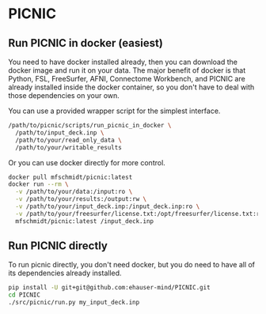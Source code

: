 # PICNIC

## Run PICNIC in docker (easiest)

You need to have docker installed already, then you can download the docker
image and run it on your data. The major benefit of docker is that
Python, FSL, FreeSurfer, AFNI, Connectome Workbench, and PICNIC are
already installed inside the docker container, so you don't have to
deal with those dependencies on your own.

You can use a provided wrapper script for the simplest interface.

```bash
/path/to/picnic/scripts/run_picnic_in_docker \
  /path/to/input_deck.inp \
  /path/to/your/read_only_data \
  /path/to/your/writable_results
```

Or you can use docker directly for more control.

```bash
docker pull mfschmidt/picnic:latest
docker run --rm \
  -v /path/to/your/data:/input:ro \
  -v /path/to/your/results:/output:rw \
  -v /path/to/your/input_deck.inp:/input_deck.inp:ro \
  -v /path/to/your/freesurfer/license.txt:/opt/freesurfer/license.txt:ro \
  mfschmidt/picnic:latest /input_deck.inp
```

## Run PICNIC directly

To run picnic directly, you don't need docker, but you do need to have all of
its dependencies already installed.

```bash
pip install -U git+git@github.com:ehauser-mind/PICNIC.git
cd PICNIC
./src/picnic/run.py my_input_deck.inp
```
